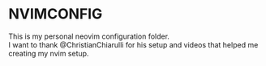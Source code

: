 # NVIMCONFIG
This is my personal neovim configuration folder.<br>
I want to thank @ChristianChiarulli for his setup and videos that helped me creating my nvim setup.
